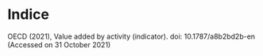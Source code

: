 # Indice

OECD (2021), Value added by activity (indicator). doi: 10.1787/a8b2bd2b-en (Accessed on 31 October 2021)

